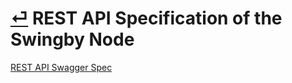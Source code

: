 # [⏎](../../readme.md) REST API Specification of the Swingby Node

[REST API Swagger Spec](https://testnet-node.swingby.network/docs)
